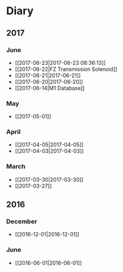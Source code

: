 # Diary

## 2017

### June
  * [[2017-06-23|2017-06-23 08:36:13]]
  * [[2017-06-22|FZ Transmission Solenoid]]
  * [[2017-06-21|2017-06-21]]
  * [[2017-06-20|2017-06-20]]
  * [[2017-06-14|M1 Database]]

### May
  * [[2017-05-01]]

### April
  * [[2017-04-05|2017-04-05]]
  * [[2017-04-03|2017-04-03]]

### March
  * [[2017-03-30|2017-03-30]]
  * [[2017-03-27]]

## 2016

### December
  * [[2016-12-01|2016-12-01]]

### June
  * [[2016-06-01|2016-06-01]]

